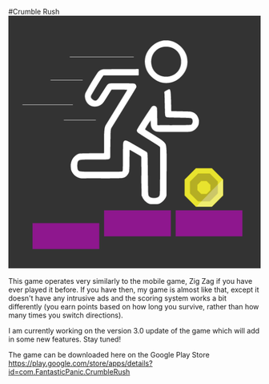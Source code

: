 #Crumble Rush
![](https://github.com/FantasticPanic/CrumbleRush-master/blob/master/Assets/Crumble-Rush-(512x512).png)

This game operates very similarly to the mobile game, Zig Zag if you have ever played it before. If you have then, my game is almost like that, except it doesn't have any intrusive ads and the scoring system works a bit differently (you earn points based on how long you survive, rather than how many times you switch directions).

I am currently working on the version 3.0 update of the game which will add in some new features. Stay tuned!

The game can be downloaded here on the Google Play Store
https://play.google.com/store/apps/details?id=com.FantasticPanic.CrumbleRush